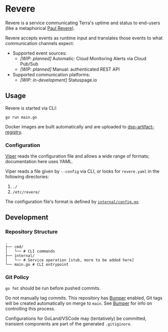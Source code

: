 # Revere

Revere is a service communicating Terra's uptime and status to end-users
(like a metaphorical [Paul Revere](https://en.wikipedia.org/wiki/Paul_Revere%27s_Midnight_Ride)).

Revere accepts events as runtime input and translates those events to what communication channels expect:
- Supported event sources:
    - *[WIP: planned]* Automatic: Cloud Monitoring Alerts via Cloud Pub/Sub
    - *[WIP: planned]* Manual: authenticated REST API
- Supported communication platforms:
    - *[WIP: in-development]* Statuspage.io
    
## Usage

Revere is started via CLI:

```shell
go run main.go
```

Docker images are built automatically and are uploaded to [dsp-artifact-registry](https://console.cloud.google.com/artifacts/docker/dsp-artifact-registry/us-central1/revere).

### Configuration

[Viper](https://github.com/spf13/viper) reads the configuration file and allows a wide range of formats; documentation here uses YAML.

Viper reads a file given by `--config` via CLI, or looks for `revere.yaml` in the following directories:
1. `./`
2. `/etc/revere/`

The configuration file's format is defined by [`internal/config.go`](https://github.com/broadinstitute/revere/tree/main/internal/configuration/config.go).


## Development

### Repository Structure

```
.
├── cmd/
│   └── # CLI commands
├── internal/
│   └── # Service operation [stub, more to be added here]
└── main.go # CLI entrypoint
```

### Git Policy

`go fmt` should be run before pushed commits.

Do not manually tag commits. This repository has [Bumper](https://github.com/DataBiosphere/github-actions/tree/master/actions/bumper) enabled, Git tags will be created automatically on merge to `main`. See [Bumper](https://github.com/DataBiosphere/github-actions/tree/master/actions/bumper) for info on controlling this process.

Configurations for GoLand/VSCode may (tentatively) be committed, transient components are part of the
generated `.gitiginore`.
